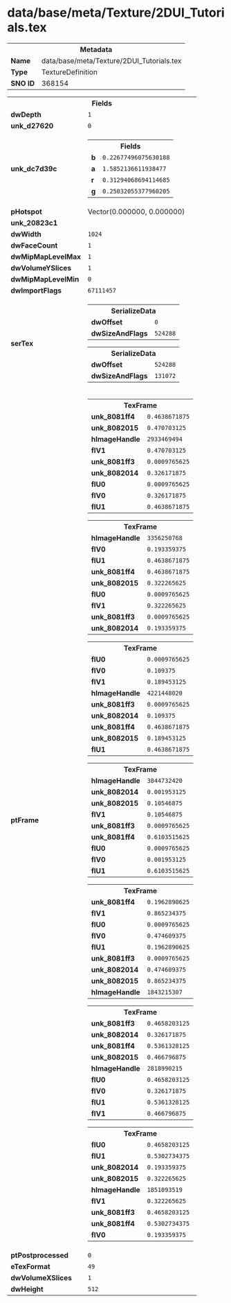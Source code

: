<h1>data/base/meta/Texture/2DUI_Tutorials.tex</h1><table><tr><th colspan="100%">Metadata</th></tr><tr><td><b>Name</b></td><td>data/base/meta/Texture/2DUI_Tutorials.tex</td></tr><tr><td><b>Type</b></td><td>TextureDefinition</td></tr><tr><td><b>SNO ID</b></td><td>368154</td></tr></table>

<table><tr><th colspan="100%">Fields</th></tr><tr><td><b>dwDepth</b></td><td><code>1</code></td></tr><tr><td><b>unk_d27620</b></td><td><code>0</code></td></tr><tr><td><b>unk_dc7d39c</b></td><td><table><tr><th colspan="100%">Fields</th></tr><tr><td><b>b</b></td><td><code>0.22677496075630188</code></td></tr><tr><td><b>a</b></td><td><code>1.5852136611938477</code></td></tr><tr><td><b>r</b></td><td><code>0.31294068694114685</code></td></tr><tr><td><b>g</b></td><td><code>0.25032055377960205</code></td></tr></table>

</td></tr><tr><td><b>pHotspot</b></td><td>Vector(0.000000, 0.000000)</td></tr><tr><td><b>unk_20823c1</b></td><td></td></tr><tr><td><b>dwWidth</b></td><td><code>1024</code></td></tr><tr><td><b>dwFaceCount</b></td><td><code>1</code></td></tr><tr><td><b>dwMipMapLevelMax</b></td><td><code>1</code></td></tr><tr><td><b>dwVolumeYSlices</b></td><td><code>1</code></td></tr><tr><td><b>dwMipMapLevelMin</b></td><td><code>0</code></td></tr><tr><td><b>dwImportFlags</b></td><td><code>67111457</code></td></tr><tr><td><b>serTex</b></td><td><table><tr><th colspan="100%">SerializeData</th></tr><tr><td><b>dwOffset</b></td><td><code>0</code></td></tr><tr><td><b>dwSizeAndFlags</b></td><td><code>524288</code></td></tr></table>


<table><tr><th colspan="100%">SerializeData</th></tr><tr><td><b>dwOffset</b></td><td><code>524288</code></td></tr><tr><td><b>dwSizeAndFlags</b></td><td><code>131072</code></td></tr></table>


</td></tr><tr><td><b>ptFrame</b></td><td><table><tr><th colspan="100%">TexFrame</th></tr><tr><td><b>unk_8081ff4</b></td><td><code>0.4638671875</code></td></tr><tr><td><b>unk_8082015</b></td><td><code>0.470703125</code></td></tr><tr><td><b>hImageHandle</b></td><td><code>2933469494</code></td></tr><tr><td><b>flV1</b></td><td><code>0.470703125</code></td></tr><tr><td><b>unk_8081ff3</b></td><td><code>0.0009765625</code></td></tr><tr><td><b>unk_8082014</b></td><td><code>0.326171875</code></td></tr><tr><td><b>flU0</b></td><td><code>0.0009765625</code></td></tr><tr><td><b>flV0</b></td><td><code>0.326171875</code></td></tr><tr><td><b>flU1</b></td><td><code>0.4638671875</code></td></tr></table>


<table><tr><th colspan="100%">TexFrame</th></tr><tr><td><b>hImageHandle</b></td><td><code>3356250768</code></td></tr><tr><td><b>flV0</b></td><td><code>0.193359375</code></td></tr><tr><td><b>flU1</b></td><td><code>0.4638671875</code></td></tr><tr><td><b>unk_8081ff4</b></td><td><code>0.4638671875</code></td></tr><tr><td><b>unk_8082015</b></td><td><code>0.322265625</code></td></tr><tr><td><b>flU0</b></td><td><code>0.0009765625</code></td></tr><tr><td><b>flV1</b></td><td><code>0.322265625</code></td></tr><tr><td><b>unk_8081ff3</b></td><td><code>0.0009765625</code></td></tr><tr><td><b>unk_8082014</b></td><td><code>0.193359375</code></td></tr></table>


<table><tr><th colspan="100%">TexFrame</th></tr><tr><td><b>flU0</b></td><td><code>0.0009765625</code></td></tr><tr><td><b>flV0</b></td><td><code>0.109375</code></td></tr><tr><td><b>flV1</b></td><td><code>0.189453125</code></td></tr><tr><td><b>hImageHandle</b></td><td><code>4221448020</code></td></tr><tr><td><b>unk_8081ff3</b></td><td><code>0.0009765625</code></td></tr><tr><td><b>unk_8082014</b></td><td><code>0.109375</code></td></tr><tr><td><b>unk_8081ff4</b></td><td><code>0.4638671875</code></td></tr><tr><td><b>unk_8082015</b></td><td><code>0.189453125</code></td></tr><tr><td><b>flU1</b></td><td><code>0.4638671875</code></td></tr></table>


<table><tr><th colspan="100%">TexFrame</th></tr><tr><td><b>hImageHandle</b></td><td><code>3844732420</code></td></tr><tr><td><b>unk_8082014</b></td><td><code>0.001953125</code></td></tr><tr><td><b>unk_8082015</b></td><td><code>0.10546875</code></td></tr><tr><td><b>flV1</b></td><td><code>0.10546875</code></td></tr><tr><td><b>unk_8081ff3</b></td><td><code>0.0009765625</code></td></tr><tr><td><b>unk_8081ff4</b></td><td><code>0.6103515625</code></td></tr><tr><td><b>flU0</b></td><td><code>0.0009765625</code></td></tr><tr><td><b>flV0</b></td><td><code>0.001953125</code></td></tr><tr><td><b>flU1</b></td><td><code>0.6103515625</code></td></tr></table>


<table><tr><th colspan="100%">TexFrame</th></tr><tr><td><b>unk_8081ff4</b></td><td><code>0.1962890625</code></td></tr><tr><td><b>flV1</b></td><td><code>0.865234375</code></td></tr><tr><td><b>flU0</b></td><td><code>0.0009765625</code></td></tr><tr><td><b>flV0</b></td><td><code>0.474609375</code></td></tr><tr><td><b>flU1</b></td><td><code>0.1962890625</code></td></tr><tr><td><b>unk_8081ff3</b></td><td><code>0.0009765625</code></td></tr><tr><td><b>unk_8082014</b></td><td><code>0.474609375</code></td></tr><tr><td><b>unk_8082015</b></td><td><code>0.865234375</code></td></tr><tr><td><b>hImageHandle</b></td><td><code>1843215307</code></td></tr></table>


<table><tr><th colspan="100%">TexFrame</th></tr><tr><td><b>unk_8081ff3</b></td><td><code>0.4658203125</code></td></tr><tr><td><b>unk_8082014</b></td><td><code>0.326171875</code></td></tr><tr><td><b>unk_8081ff4</b></td><td><code>0.5361328125</code></td></tr><tr><td><b>unk_8082015</b></td><td><code>0.466796875</code></td></tr><tr><td><b>hImageHandle</b></td><td><code>2818990215</code></td></tr><tr><td><b>flU0</b></td><td><code>0.4658203125</code></td></tr><tr><td><b>flV0</b></td><td><code>0.326171875</code></td></tr><tr><td><b>flU1</b></td><td><code>0.5361328125</code></td></tr><tr><td><b>flV1</b></td><td><code>0.466796875</code></td></tr></table>


<table><tr><th colspan="100%">TexFrame</th></tr><tr><td><b>flU0</b></td><td><code>0.4658203125</code></td></tr><tr><td><b>flU1</b></td><td><code>0.5302734375</code></td></tr><tr><td><b>unk_8082014</b></td><td><code>0.193359375</code></td></tr><tr><td><b>unk_8082015</b></td><td><code>0.322265625</code></td></tr><tr><td><b>hImageHandle</b></td><td><code>1851093519</code></td></tr><tr><td><b>flV1</b></td><td><code>0.322265625</code></td></tr><tr><td><b>unk_8081ff3</b></td><td><code>0.4658203125</code></td></tr><tr><td><b>unk_8081ff4</b></td><td><code>0.5302734375</code></td></tr><tr><td><b>flV0</b></td><td><code>0.193359375</code></td></tr></table>


</td></tr><tr><td><b>ptPostprocessed</b></td><td><code>0</code></td></tr><tr><td><b>eTexFormat</b></td><td><code>49</code></td></tr><tr><td><b>dwVolumeXSlices</b></td><td><code>1</code></td></tr><tr><td><b>dwHeight</b></td><td><code>512</code></td></tr></table>


